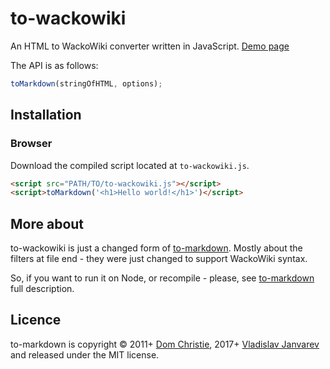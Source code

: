 # to-wackowiki

An HTML to WackoWiki converter written in JavaScript.
[Demo page](http://d.janvarev.ru/to-wackowiki/)

The API is as follows:

```js
toMarkdown(stringOfHTML, options);
```

## Installation

### Browser

Download the compiled script located at `to-wackowiki.js`.

```html
<script src="PATH/TO/to-wackowiki.js"></script>
<script>toMarkdown('<h1>Hello world!</h1>')</script>
```

## More about

to-wackowiki is just a changed form of [to-markdown](https://github.com/domchristie/to-markdown). Mostly about the filters at file end - they were just changed to support WackoWiki syntax.

So, if you want to run it on Node, or recompile - please, see [to-markdown](https://github.com/domchristie/to-markdown) full description.

## Licence

to-markdown is copyright &copy; 2011+ [Dom Christie](http://domchristie.co.uk), 2017+ [Vladislav Janvarev](http://janvarev.com) and released under the MIT license.


